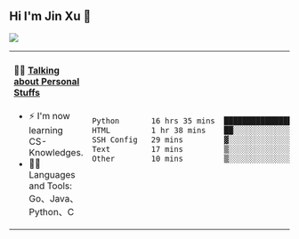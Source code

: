 
## Hi I'm Jin Xu 👋
![](https://komarev.com/ghpvc/?username=jiayouxujin&color=brightgreen&label=PROFILE+VIEWS)



<table align="center">
<tr>
<td valign="top" width="60%">

#### 🏋️‍♀️ <a href="https://github.com/jiayouxujin" target="_blank">Talking about Personal Stuffs</a>
<!-- recent_releases starts -->

- ⚡  I'm now learning CS-Knowledges.  
- 🏊‍♂️ Languages and Tools: Go、Java、Python、C
<!-- recent_releases ends -->
</td>
<td>
 
<!--START_SECTION:waka-->

```txt
Python       16 hrs 35 mins  █████████████████████▓░░░   86.13 %
HTML         1 hr 38 mins    ██░░░░░░░░░░░░░░░░░░░░░░░   08.51 %
SSH Config   29 mins         ▓░░░░░░░░░░░░░░░░░░░░░░░░   02.54 %
Text         17 mins         ▒░░░░░░░░░░░░░░░░░░░░░░░░   01.51 %
Other        10 mins         ▒░░░░░░░░░░░░░░░░░░░░░░░░   00.87 %
```

<!--END_SECTION:waka-->
 
</td>
</tr>
</table>





